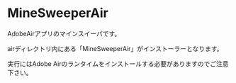MineSweeperAir
==============

AdobeAirアプリのマインスイーパです。

airディレクトリ内にある「MineSweeperAir」がインストーラーとなります。

実行にはAdobe Airのランタイムをインストールする必要がありますのでご注意下さい。
